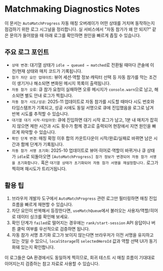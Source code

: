 # Matchmaking Diagnostics Notes

이 문서는 `AutoMatchProgress` 자동 매칭 오버레이가 어떤 상태를 거치며 동작하는지 점검하기 위한 로그 시그널을 정리합니다. 실 서비스에서 "자동 참가가 왜 안 되지?" 같은 문의가 들어왔을 때 아래 로그를 확인하면 원인을 빠르게 좁힐 수 있습니다.

## 주요 로그 포인트

- `상태 변경`: 대기열 상태가 `idle → queued → matched`로 전환될 때마다 콘솔에 이전/현재 상태와 매치 코드가 기록됩니다.
- `참가 차단 요인 업데이트`: 뷰어 세션·역할 정보·캐릭터 선택 등 자동 참가를 막는 조건이 생기거나 해소되면 변화된 메시지 목록이 출력됩니다.
- `자동 참가 오류`: 큐 참가 요청이 실패하면 오류 메시지가 `console.warn`으로 남고, 해소되면 별도 안내 로그가 찍힙니다.
- `자동 참가 시도/성공`: 2025-11 업데이트로 자동 참가를 시도할 때마다 시도 번호와 타임스탬프가 기록되고, 성공 시에도 동일 서명으로
  큐에 진입했음을 로그로 남겨 반복 시도를 추적할 수 있습니다.
- `대기열 대기 시작·타임아웃`: 큐에 진입하면 대기 시작 로그가 남고, 1분 내 매치가 잡히지 않으면 제한 시간과 시도 횟수가 함께 경고로
  출력되어 현장에서 지연 원인을 빠르게 파악할 수 있습니다.
- `확인 단계 변경`: 매칭 확정 이후 합의 카운트다운이 시작/완료/실패로 바뀌면 남은 시간과 함께 단계가 기록됩니다.
- `자동 참가 서명 초기화`: 2025-10 업데이트로 뷰어·히어로·역할이 바뀌거나 큐 상태가 `idle`로 되돌아오면 `[AutoMatchProgress] 참가 정보가 변경되어 자동 참가 서명을 초기화합니다.` 혹은 `대기열 상태가 초기화되어 자동 참가 서명을 재설정합니다.` 로그가 찍히며 재시도가 트리거됩니다.

## 활용 팁

1. 브라우저 개발자 도구에서 `AutoMatchProgress` 관련 로그만 필터링하면 매칭 진입 흐름을 빠르게 재현할 수 있습니다.
2. 차단 요인이 반복해서 등장한다면, `useMatchQueue`에서 불러오는 사용자/역할/히어로 데이터 싱크를 확인해 보세요.
3. 확인 단계가 `failed`로 떨어지는 경우에는 `rank/start-session` API 응답이나 버튼 클릭 여부를 우선적으로 검증하면 됩니다.
4. 자동 참가 서명 초기화 로그가 보이지 않는다면 브라우저가 이전 서명을 유지하고 있는 것일 수 있으니, `localStorage`의 `selectedHeroId` 값과 역할 선택 UI가 동기화돼 있는지 확인합니다.

이 로그들은 QA 환경에서도 동일하게 찍히므로, 회귀 테스트 시 매칭 흐름이 기대대로 이어지는지 검증하는 참고 자료로 사용할 수 있습니다.
